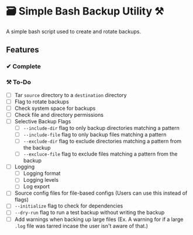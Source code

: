 # 🗃 Simple Bash Backup Utility ⚒
A simple bash script used to create and rotate backups.

## Features
### ✔ Complete

### ⚒ To-Do
- [ ] Tar `source` directory to a `destination` directory
- [ ] Flag to rotate backups
- [ ] Check system space for backups
- [ ] Check file and directory permissions
- [ ] Selective Backup Flags
	- [ ] `--include-dir` flag to only backup directories matching a pattern
	- [ ] `--include-file` flag to only backup files matching a pattern
	- [ ] `--exclude-dir` flag to exclude directories matching a pattern from the backup
	- [ ] `--excluce-file` flag to exclude files matching a pattern from the backup
- [ ] Logging
	- [ ] Logging format
	- [ ] Logging levels
	- [ ] Log export
- [ ] Source config files for file-based configs (Users can use this instead of flags)
- [ ] `--initialize` flag to check for dependencies
- [ ] `--dry-run` flag to run a test backup without writing the backup
- [ ] Add warnings when backing up large files (Ex. A warning for if a large `.log` file was tarred incase the user isn't aware of that.)